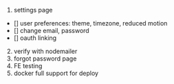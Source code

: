 
1. settings  page
- [] user preferences: theme, timezone, reduced motion
- [] change email, password
- [] oauth linking

2. verify with nodemailer
3. forgot password page
4. FE testing
5. docker full support for deploy